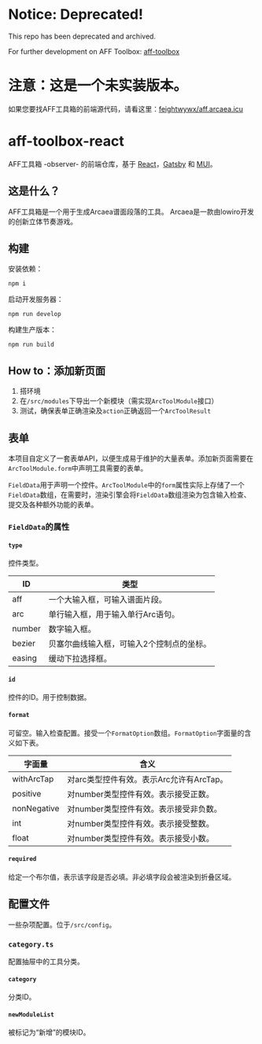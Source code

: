 # Notice: Deprecated!

This repo has been deprecated and archived.

For further development on AFF Toolbox: [aff-toolbox](https://github.com/feightwywx/aff-toolbox)

# **注意：这是一个未实装版本。**

如果您要找AFF工具箱的前端源代码，请看这里：[feightwywx/aff.arcaea.icu](https://github.com/feightwywx/aff.arcaea.icu)

# aff-toolbox-react

AFF工具箱 -observer- 的前端仓库，基于 [React](https://reactjs.org/)，[Gatsby](https://www.gatsbyjs.com/) 和 [MUI](https://mui.com/)。

## 这是什么？

AFF工具箱是一个用于生成Arcaea谱面段落的工具。 Arcaea是一款由lowiro开发的创新立体节奏游戏。

## 构建

安装依赖：

```commandline
npm i
```

启动开发服务器：

```commandline
npm run develop
```
构建生产版本：

```commandline
npm run build
```

## How to：添加新页面

1. 搭环境
2. 在`/src/modules`下导出一个新模块（需实现`ArcToolModule`接口）
3. 测试，确保表单正确渲染及`action`正确返回一个`ArcToolResult`

## 表单

本项目自定义了一套表单API，以便生成易于维护的大量表单。添加新页面需要在`ArcToolModule.form`中声明工具需要的表单。

`FieldData`用于声明一个控件。`ArcToolModule`中的`form`属性实际上存储了一个`FieldData`数组，在需要时，渲染引擎会将`FieldData`数组渲染为包含输入检查、提交及各种额外功能的表单。

### `FieldData`的属性

#### `type`

控件类型。

|ID|类型|
|---|---|
|aff|一个大输入框，可输入谱面片段。|
|arc|单行输入框，用于输入单行Arc语句。|
|number|数字输入框。|
|bezier|贝塞尔曲线输入框，可输入2个控制点的坐标。|
|easing|缓动下拉选择框。|

#### `id`

控件的ID。用于控制数据。

#### `format`

可留空。输入检查配置。接受一个`FormatOption`数组。`FormatOption`字面量的含义如下表。

|字面量|含义|
|---|---|
|withArcTap|对arc类型控件有效。表示Arc允许有ArcTap。|
|positive|对number类型控件有效。表示接受正数。|
|nonNegative|对number类型控件有效。表示接受非负数。|
|int|对number类型控件有效。表示接受整数。|
|float|对number类型控件有效。表示接受小数。|

#### `required`

给定一个布尔值，表示该字段是否必填。非必填字段会被渲染到折叠区域。

## 配置文件

一些杂项配置。位于`/src/config`。

### `category.ts`

配置抽屉中的工具分类。

#### `category`

分类ID。

#### `newModuleList`

被标记为“新增”的模块ID。
